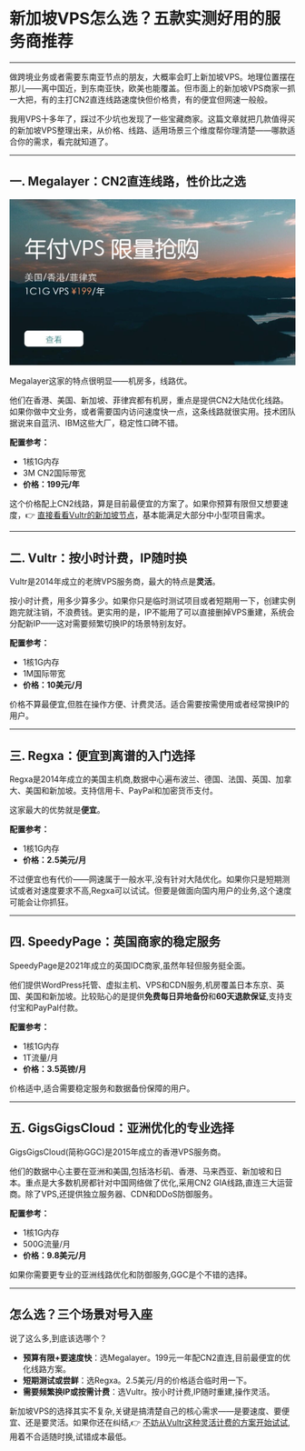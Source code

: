 # 新加坡VPS怎么选？五款实测好用的服务商推荐

---

做跨境业务或者需要东南亚节点的朋友，大概率会盯上新加坡VPS。地理位置摆在那儿——离中国近，到东南亚快，欧美也能覆盖。但市面上的新加坡VPS商家一抓一大把，有的主打CN2直连线路速度快但价格贵，有的便宜但网速一般般。

我用VPS十多年了，踩过不少坑也发现了一些宝藏商家。这篇文章就把几款值得买的新加坡VPS整理出来，从价格、线路、适用场景三个维度帮你理清楚——哪款适合你的需求，看完就知道了。

---

## 一. Megalayer：CN2直连线路，性价比之选

![Megalayer服务商界面](image/448458209974.webp)

Megalayer这家的特点很明显——机房多，线路优。

他们在香港、美国、新加坡、菲律宾都有机房，重点是提供CN2大陆优化线路。如果你做中文业务，或者需要国内访问速度快一点，这条线路就很实用。技术团队据说来自蓝汛、IBM这些大厂，稳定性口碑不错。

**配置参考：**  
- 1核1G内存  
- 3M CN2国际带宽  
- **价格：199元/年**

这个价格配上CN2线路，算是目前最便宜的方案了。如果你预算有限但又想要速度，👉 [直接看看Vultr的新加坡节点](https://www.vultr.com/?ref=9738262-9J)，基本能满足大部分中小型项目需求。

---

## 二. Vultr：按小时计费，IP随时换

Vultr是2014年成立的老牌VPS服务商，最大的特点是**灵活**。

按小时计费，用多少算多少。如果你只是临时测试项目或者短期用一下，创建实例跑完就注销，不浪费钱。更实用的是，IP不能用了可以直接删掉VPS重建，系统会分配新IP——这对需要频繁切换IP的场景特别友好。

**配置参考：**  
- 1核1G内存  
- 1M国际带宽  
- **价格：10美元/月**

价格不算最便宜,但胜在操作方便、计费灵活。适合需要按需使用或者经常换IP的用户。

---

## 三. Regxa：便宜到离谱的入门选择

Regxa是2014年成立的美国主机商,数据中心遍布波兰、德国、法国、英国、加拿大、美国和新加坡。支持信用卡、PayPal和加密货币支付。

这家最大的优势就是**便宜**。

**配置参考：**  
- 1核1G内存  
- **价格：2.5美元/月**

不过便宜也有代价——网速属于一般水平,没有针对大陆优化。如果你只是短期测试或者对速度要求不高,Regxa可以试试。但要是做面向国内用户的业务,这个速度可能会让你抓狂。

---

## 四. SpeedyPage：英国商家的稳定服务

SpeedyPage是2021年成立的英国IDC商家,虽然年轻但服务挺全面。

他们提供WordPress托管、虚拟主机、VPS和CDN服务,机房覆盖日本东京、英国、美国和新加坡。比较贴心的是提供**免费每日异地备份**和**60天退款保证**,支持支付宝和PayPal付款。

**配置参考：**  
- 1核1G内存  
- 1T流量/月  
- **价格：3.5英镑/月**

价格适中,适合需要稳定服务和数据备份保障的用户。

---

## 五. GigsGigsCloud：亚洲优化的专业选择

GigsGigsCloud(简称GGC)是2015年成立的香港VPS服务商。

他们的数据中心主要在亚洲和美国,包括洛杉矶、香港、马来西亚、新加坡和日本。重点是大多数机房都针对中国网络做了优化,采用CN2 GIA线路,直连三大运营商。除了VPS,还提供独立服务器、CDN和DDoS防御服务。

**配置参考：**  
- 1核1G内存  
- 500G流量/月  
- **价格：9.8美元/月**

如果你需要更专业的亚洲线路优化和防御服务,GGC是个不错的选择。

---

## 怎么选？三个场景对号入座

说了这么多,到底该选哪个？

- **预算有限+要速度快**：选Megalayer。199元一年配CN2直连,目前最便宜的优化线路方案。
- **短期测试或尝鲜**：选Regxa。2.5美元/月的价格适合临时用一下。
- **需要频繁换IP或按需计费**：选Vultr。按小时计费,IP随时重建,操作灵活。

新加坡VPS的选择其实不复杂,关键是搞清楚自己的核心需求——是要速度、要便宜、还是要灵活。如果你还在纠结,👉 [不妨从Vultr这种灵活计费的方案开始试试](https://www.vultr.com/?ref=9738262-9J),用着不合适随时换,试错成本最低。
